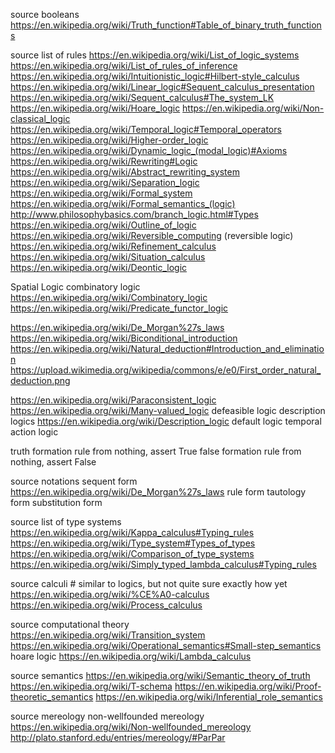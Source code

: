 
source booleans
  https://en.wikipedia.org/wiki/Truth_function#Table_of_binary_truth_functions

source list of rules
  https://en.wikipedia.org/wiki/List_of_logic_systems
  https://en.wikipedia.org/wiki/List_of_rules_of_inference
  https://en.wikipedia.org/wiki/Intuitionistic_logic#Hilbert-style_calculus
  https://en.wikipedia.org/wiki/Linear_logic#Sequent_calculus_presentation
  https://en.wikipedia.org/wiki/Sequent_calculus#The_system_LK
  https://en.wikipedia.org/wiki/Hoare_logic
  https://en.wikipedia.org/wiki/Non-classical_logic
  https://en.wikipedia.org/wiki/Temporal_logic#Temporal_operators
  https://en.wikipedia.org/wiki/Higher-order_logic
  https://en.wikipedia.org/wiki/Dynamic_logic_(modal_logic)#Axioms
  https://en.wikipedia.org/wiki/Rewriting#Logic
  https://en.wikipedia.org/wiki/Abstract_rewriting_system
  https://en.wikipedia.org/wiki/Separation_logic
  https://en.wikipedia.org/wiki/Formal_system
  https://en.wikipedia.org/wiki/Formal_semantics_(logic)
  http://www.philosophybasics.com/branch_logic.html#Types
  https://en.wikipedia.org/wiki/Outline_of_logic
  https://en.wikipedia.org/wiki/Reversible_computing (reversible logic)
  https://en.wikipedia.org/wiki/Refinement_calculus
  https://en.wikipedia.org/wiki/Situation_calculus
  https://en.wikipedia.org/wiki/Deontic_logic

  Spatial Logic
  combinatory logic https://en.wikipedia.org/wiki/Combinatory_logic
  https://en.wikipedia.org/wiki/Predicate_functor_logic

  https://en.wikipedia.org/wiki/De_Morgan%27s_laws
  https://en.wikipedia.org/wiki/Biconditional_introduction
  https://en.wikipedia.org/wiki/Natural_deduction#Introduction_and_elimination
  https://upload.wikimedia.org/wikipedia/commons/e/e0/First_order_natural_deduction.png

  https://en.wikipedia.org/wiki/Paraconsistent_logic
  https://en.wikipedia.org/wiki/Many-valued_logic
  defeasible logic
  description logics https://en.wikipedia.org/wiki/Description_logic
  default logic
  temporal action logic

  truth formation rule
    from nothing, assert True
  false formation rule
    from nothing, assert False

source notations
  sequent form https://en.wikipedia.org/wiki/De_Morgan%27s_laws
  rule form
  tautology form
  substitution form

source list of type systems
  https://en.wikipedia.org/wiki/Kappa_calculus#Typing_rules
  https://en.wikipedia.org/wiki/Type_system#Types_of_types
  https://en.wikipedia.org/wiki/Comparison_of_type_systems
  https://en.wikipedia.org/wiki/Simply_typed_lambda_calculus#Typing_rules

source calculi # similar to logics, but not quite sure exactly how yet
  https://en.wikipedia.org/wiki/%CE%A0-calculus
  https://en.wikipedia.org/wiki/Process_calculus

source computational theory
  https://en.wikipedia.org/wiki/Transition_system
  https://en.wikipedia.org/wiki/Operational_semantics#Small-step_semantics
  hoare logic
  https://en.wikipedia.org/wiki/Lambda_calculus

source semantics
  https://en.wikipedia.org/wiki/Semantic_theory_of_truth
  https://en.wikipedia.org/wiki/T-schema
  https://en.wikipedia.org/wiki/Proof-theoretic_semantics
  https://en.wikipedia.org/wiki/Inferential_role_semantics


source mereology
  non-wellfounded mereology
  https://en.wikipedia.org/wiki/Non-wellfounded_mereology
  http://plato.stanford.edu/entries/mereology/#ParPar
